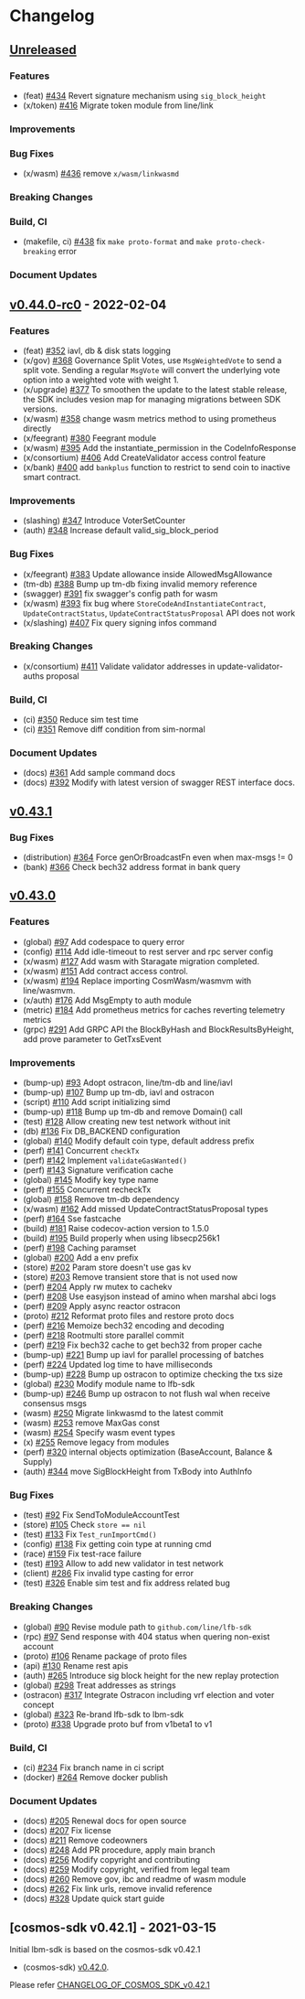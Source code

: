 <!--
Guiding Principles:


Changelogs are for humans, not machines.
There should be an entry for every single version.
The same types of changes should be grouped.
Versions and sections should be linkable.
The latest version comes first.
The release date of each version is displayed.
Mention whether you follow Semantic Versioning.

Usage:

Change log entries are to be added to the Unreleased section under the
appropriate stanza (see below). Each entry should ideally include a tag and
the Github issue reference in the following format:

* (<tag>) \#<issue-number> message

The issue numbers will later be link-ified during the release process so you do
not have to worry about including a link manually, but you can if you wish.

Types of changes (Stanzas):

"Features" for new features.
"Improvements" for changes in existing functionality.
"Deprecated" for soon-to-be removed features.
"Bug Fixes" for any bug fixes.
"Client Breaking" for breaking Protobuf, gRPC and REST routes used by end-users.
"CLI Breaking" for breaking CLI commands.
"API Breaking" for breaking exported APIs used by developers building on SDK.
"State Machine Breaking" for any changes that result in a different AppState given same genesisState and txList.
Ref: https://keepachangelog.com/en/1.0.0/
-->

# Changelog

## [Unreleased](https://github.com/line/lbm-sdk/compare/v0.44.0-rc...HEAD)

### Features
* (feat) [\#434](https://github.com/line/lbm-sdk/pull/434) Revert signature mechanism using `sig_block_height`
* (x/token) [\#416](https://github.com/line/lbm-sdk/pull/416) Migrate token module from line/link

### Improvements

### Bug Fixes
* (x/wasm) [\#436](https://github.com/line/lbm-sdk/pull/436) remove `x/wasm/linkwasmd`

### Breaking Changes

### Build, CI
* (makefile, ci) [\#438](https://github.com/line/lbm-sdk/pull/438) fix `make proto-format` and `make proto-check-breaking` error

### Document Updates

## [v0.44.0-rc0](https://github.com/line/lbm-sdk/releases/tag/v0.44.0-rc0) - 2022-02-04

### Features
* (feat) [\#352](https://github.com/line/lbm-sdk/pull/352) iavl, db & disk stats logging
* (x/gov) [\#368](https://github.com/line/lbm-sdk/pull/368) Governance Split Votes, use `MsgWeightedVote` to send a split vote. Sending a regular `MsgVote` will convert the underlying vote option into a weighted vote with weight 1.
* (x/upgrade) [\#377](https://github.com/line/lbm-sdk/pull/377) To smoothen the update to the latest stable release, the SDK includes vesion map for managing migrations between SDK versions.
* (x/wasm) [\#358](https://github.com/line/lbm-sdk/pull/358) change wasm metrics method to using prometheus directly
* (x/feegrant) [\#380](https://github.com/line/lbm-sdk/pull/380) Feegrant module
* (x/wasm) [\#395](https://github.com/line/lbm-sdk/pull/395) Add the instantiate_permission in the CodeInfoResponse
* (x/consortium) [\#406](https://github.com/line/lbm-sdk/pull/406) Add CreateValidator access control feature
* (x/bank) [\#400](https://github.com/line/lbm-sdk/pull/400) add `bankplus` function to restrict to send coin to inactive smart contract.

### Improvements
* (slashing) [\#347](https://github.com/line/lbm-sdk/pull/347) Introduce VoterSetCounter
* (auth) [\#348](https://github.com/line/lbm-sdk/pull/348) Increase default valid_sig_block_period

### Bug Fixes
* (x/feegrant) [\#383](https://github.com/line/lbm-sdk/pull/383) Update allowance inside AllowedMsgAllowance
* (tm-db) [\#388](https://github.com/line/lbm-sdk/pull/388) Bump up tm-db fixing invalid memory reference
* (swagger) [\#391](https://github.com/line/lbm-sdk/pull/391) fix swagger's config path for wasm
* (x/wasm) [\#393](https://github.com/line/lbm-sdk/pull/393) fix bug where `StoreCodeAndInstantiateContract`, `UpdateContractStatus`, `UpdateContractStatusProposal` API does not work
* (x/slashing) [\#407](https://github.com/line/lbm-sdk/pull/407) Fix query signing infos command

### Breaking Changes
* (x/consortium) [\#411](https://github.com/line/lbm-sdk/pull/411) Validate validator addresses in update-validator-auths proposal

### Build, CI
* (ci) [\#350](https://github.com/line/lbm-sdk/pull/350) Reduce sim test time
* (ci) [\#351](https://github.com/line/lbm-sdk/pull/351) Remove diff condition from sim-normal

### Document Updates
* (docs) [\#361](https://github.com/line/lbm-sdk/pull/361) Add sample command docs
* (docs) [\#392](https://github.com/line/lbm-sdk/pull/392) Modify with latest version of swagger REST interface docs.


## [v0.43.1](https://github.com/line/lbm-sdk/releases/tag/v0.43.1)

### Bug Fixes
* (distribution) [\#364](https://github.com/line/lbm-sdk/pull/364) Force genOrBroadcastFn even when max-msgs != 0
* (bank) [\#366](https://github.com/line/lbm-sdk/pull/366) Check bech32 address format in bank query

## [v0.43.0](https://github.com/line/lbm-sdk/releases/tag/v0.43.0)

### Features
* (global) [\#97](https://github.com/line/lbm-sdk/pull/97) Add codespace to query error
* (config) [\#114](https://github.com/line/lbm-sdk/pull/114) Add idle-timeout to rest server and rpc server config
* (x/wasm) [\#127](https://github.com/line/lbm-sdk/pull/127) Add wasm with Staragate migration completed.
* (x/wasm) [\#151](https://github.com/line/lbm-sdk/pull/151) Add contract access control.
* (x/wasm) [\#194](https://github.com/line/lbm-sdk/pull/194) Replace importing CosmWasm/wasmvm with line/wasmvm.
* (x/auth) [\#176](https://github.com/line/lbm-sdk/pull/176) Add MsgEmpty to auth module
* (metric) [\#184](https://github.com/line/lbm-sdk/pull/184) Add prometheus metrics for caches reverting telemetry metrics
* (grpc) [\#291](https://github.com/line/lbm-sdk/pull/291) Add GRPC API the BlockByHash and BlockResultsByHeight, add prove parameter to GetTxsEvent

### Improvements
* (bump-up) [\#93](https://github.com/line/lbm-sdk/pull/93) Adopt ostracon, line/tm-db and line/iavl
* (bump-up) [\#107](https://github.com/line/lbm-sdk/pull/107) Bump up tm-db, iavl and ostracon
* (script) [\#110](https://github.com/line/lbm-sdk/pull/110) Add script initializing simd
* (bump-up) [\#118](https://github.com/line/lbm-sdk/pull/118) Bump up tm-db and remove Domain() call
* (test) [\#128](https://github.com/line/lbm-sdk/pull/128) Allow creating new test network without init
* (db) [\#136](https://github.com/line/lbm-sdk/pull/136) Fix DB_BACKEND configuration
* (global) [\#140](https://github.com/line/lbm-sdk/pull/140) Modify default coin type, default address prefix
* (perf) [\#141](https://github.com/line/lbm-sdk/pull/141) Concurrent `checkTx`
* (perf) [\#142](https://github.com/line/lbm-sdk/pull/142) Implement `validateGasWanted()`
* (perf) [\#143](https://github.com/line/lbm-sdk/pull/143) Signature verification cache
* (global) [\#145](https://github.com/line/lbm-sdk/pull/145) Modify key type name
* (perf) [\#155](https://github.com/line/lbm-sdk/pull/155) Concurrent recheckTx
* (global) [\#158](https://github.com/line/lbm-sdk/pull/158) Remove tm-db dependency
* (x/wasm) [\#162](https://github.com/line/lbm-sdk/pull/162) Add missed UpdateContractStatusProposal types
* (perf) [\#164](https://github.com/line/lbm-sdk/pull/164) Sse fastcache
* (build) [\#181](https://github.com/line/lbm-sdk/pull/181) Raise codecov-action version to 1.5.0
* (build) [\#195](https://github.com/line/lbm-sdk/pull/195) Build properly when using libsecp256k1
* (perf) [\#198](https://github.com/line/lbm-sdk/pull/198) Caching paramset
* (global) [\#200](https://github.com/line/lbm-sdk/pull/200) Add a env prefix
* (store) [\#202](https://github.com/line/lbm-sdk/pull/202) Param store doesn't use gas kv
* (store) [\#203](https://github.com/line/lbm-sdk/pull/203) Remove transient store that is not used now
* (perf) [\#204](https://github.com/line/lbm-sdk/pull/204) Apply rw mutex to cachekv
* (perf) [\#208](https://github.com/line/lbm-sdk/pull/208) Use easyjson instead of amino when marshal abci logs
* (perf) [\#209](https://github.com/line/lbm-sdk/pull/209) Apply async reactor ostracon
* (proto) [\#212](https://github.com/line/lbm-sdk/pull/212) Reformat proto files and restore proto docs
* (perf) [\#216](https://github.com/line/lbm-sdk/pull/216) Memoize bech32 encoding and decoding
* (perf) [\#218](https://github.com/line/lbm-sdk/pull/218) Rootmulti store parallel commit
* (perf) [\#219](https://github.com/line/lbm-sdk/pull/219) Fix bech32 cache to get bech32 from proper cache
* (bump-up) [\#221](https://github.com/line/lbm-sdk/pull/221) Bump up iavl for parallel processing of batches
* (perf) [\#224](https://github.com/line/lbm-sdk/pull/224) Updated log time to have milliseconds
* (bump-up) [\#228](https://github.com/line/lbm-sdk/pull/228) Bump up ostracon to optimize checking the txs size
* (global) [\#230](https://github.com/line/lbm-sdk/pull/230) Modify module name to lfb-sdk
* (bump-up) [\#246](https://github.com/line/lbm-sdk/pull/246) Bump up ostracon to not flush wal when receive consensus msgs
* (wasm) [\#250](https://github.com/line/lbm-sdk/pull/250) Migrate linkwasmd to the latest commit
* (wasm) [\#253](https://github.com/line/lbm-sdk/pull/253) remove MaxGas const
* (wasm) [\#254](https://github.com/line/lbm-sdk/pull/254) Specify wasm event types
* (x) [\#255](https://github.com/line/lbm-sdk/pull/255) Remove legacy from modules
* (perf) [\#320](https:/github.com/line/lbm-sdk/pull/320) internal objects optimization (BaseAccount, Balance & Supply)
* (auth) [\#344](https://github.com/line/lbm-sdk/pull/344) move SigBlockHeight from TxBody into AuthInfo

### Bug Fixes
* (test) [\#92](https://github.com/line/lbm-sdk/pull/92) Fix SendToModuleAccountTest
* (store) [\#105](https://github.com/line/lbm-sdk/pull/105) Check `store == nil`
* (test) [\#133](https://github.com/line/lbm-sdk/pull/133) Fix `Test_runImportCmd()`
* (config) [\#138](https://github.com/line/lbm-sdk/pull/138) Fix getting coin type at running cmd
* (race) [\#159](https://github.com/line/lbm-sdk/pull/159) Fix test-race failure
* (test) [\#193](https://github.com/line/lbm-sdk/pull/193) Allow to add new validator in test network
* (client) [\#286](https://github.com/line/lbm-sdk/pull/286) Fix invalid type casting for error
* (test) [\#326](https://github.com/line/lbm-sdk/pull/326) Enable sim test and fix address related bug

### Breaking Changes
* (global) [\#90](https://github.com/line/lbm-sdk/pull/90) Revise module path to `github.com/line/lfb-sdk`
* (rpc) [\#97](https://github.com/line/lbm-sdk/pull/97) Send response with 404 status when quering non-exist account
* (proto) [\#106](https://github.com/line/lbm-sdk/pull/106) Rename package of proto files
* (api) [\#130](https://github.com/line/lbm-sdk/pull/130) Rename rest apis
* (auth) [\#265](https://github.com/line/lbm-sdk/pull/265) Introduce sig block height for the new replay protection
* (global) [\#298](https://github.com/line/lbm-sdk/pull/298) Treat addresses as strings
* (ostracon) [\#317](https://github.com/line/lbm-sdk/pull/317) Integrate Ostracon including vrf election and voter concept
* (global) [\#323](https://github.com/line/lfb-sdk/pull/323) Re-brand lfb-sdk to lbm-sdk
* (proto) [\#338](https://github.com/line/lbm-sdk/pull/338) Upgrade proto buf from v1beta1 to v1

### Build, CI
* (ci) [\#234](https://github.com/line/lbm-sdk/pull/234) Fix branch name in ci script
* (docker) [\#264](https://github.com/line/lbm-sdk/pull/264) Remove docker publish

### Document Updates
* (docs) [\#205](https://github.com/line/lbm-sdk/pull/205) Renewal docs for open source
* (docs) [\#207](https://github.com/line/lbm-sdk/pull/207) Fix license
* (docs) [\#211](https://github.com/line/lbm-sdk/pull/211) Remove codeowners
* (docs) [\#248](https://github.com/line/lbm-sdk/pull/248) Add PR procedure, apply main branch
* (docs) [\#256](https://github.com/line/lbm-sdk/pull/256) Modify copyright and contributing
* (docs) [\#259](https://github.com/line/lbm-sdk/pull/259) Modify copyright, verified from legal team
* (docs) [\#260](https://github.com/line/lbm-sdk/pull/260) Remove gov, ibc and readme of wasm module
* (docs) [\#262](https://github.com/line/lbm-sdk/pull/262) Fix link urls, remove invalid reference
* (docs) [\#328](https://github.com/line/lbm-sdk/pull/328) Update quick start guide

## [cosmos-sdk v0.42.1] - 2021-03-15
Initial lbm-sdk is based on the cosmos-sdk v0.42.1

* (cosmos-sdk) [v0.42.0](https://github.com/cosmos/cosmos-sdk/releases/tag/v0.42.1).

Please refer [CHANGELOG_OF_COSMOS_SDK_v0.42.1](https://github.com/cosmos/cosmos-sdk/blob/v0.42.1/CHANGELOG.md)
